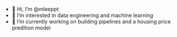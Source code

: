 - 👋 Hi, I’m @mleeppt
- 👀 I’m interested in data engineering and machine learning
- 🌱 I’m currently working on building pipelines and a housing price predition model

